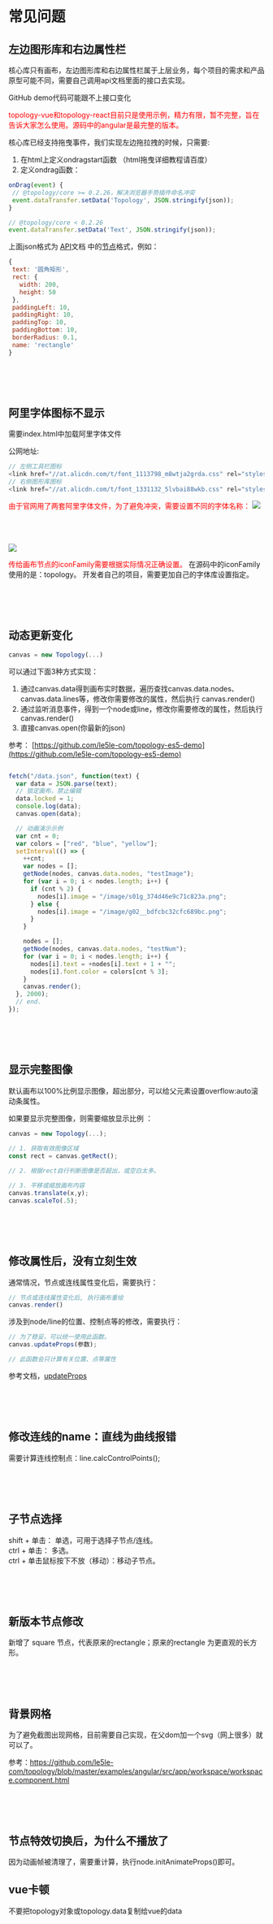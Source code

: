 # 常见问题

## 左边图形库和右边属性栏
核心库只有画布，左边图形库和右边属性栏属于上层业务，每个项目的需求和产品原型可能不同，需要自己调用api文档里面的接口去实现。

GitHub demo代码可能跟不上接口变化

<font color=red>
topology-vue和topology-react目前只是使用示例，精力有限，暂不完整，旨在告诉大家怎么使用。源码中的angular是最完整的版本。
</font>

核心库已经支持拖曳事件，我们实现左边拖拉拽的时候，只需要:<br>
 1. 在html上定义ondragstart函数 （html拖曳详细教程请百度）
 2. 定义ondrag函数：
  
<div class="try-code">

 ```javascript
 onDrag(event) {
  // @topology/core >= 0.2.26，解决浏览器手势插件命名冲突
  event.dataTransfer.setData('Topology', JSON.stringify(json));
}

// @topology/core < 0.2.26
event.dataTransfer.setData('Text', JSON.stringify(json));
 ```
</div>

 上面json格式为 [API](https://www.yuque.com/alsmile/topology/design)文档 中的[节点](https://www.yuque.com/alsmile/topology/node)格式，例如：
<div class="try-code">

 ```javascript
 {
  text: '圆角矩形',
  rect: {
    width: 200,
    height: 50
  },
  paddingLeft: 10,
  paddingRight: 10,
  paddingTop: 10,
  paddingBottom: 10,
  borderRadius: 0.1,
  name: 'rectangle'
}
 ```
 </div>

 <br>
 <br>
 <br>

 ## 阿里字体图标不显示
 需要index.html中加载阿里字体文件

 公网地址:
 ``` javascript
 // 左侧工具栏图标
<link href="//at.alicdn.com/t/font_1113798_m8wtja2grda.css" rel="stylesheet" />
// 右侧图形库图标
<link href="//at.alicdn.com/t/font_1331132_5lvbai88wkb.css" rel="stylesheet" />
 ```
 <font color=red>由于官网用了两套阿里字体文件，为了避免冲突，需要设置不同的字体名称：</font>
 ![](https://cdn.nlark.com/yuque/0/2020/png/179380/1584586826729-a259fb9a-ef7a-4635-bad0-a9fa8713cdcc.png?x-oss-process=image%2Fresize%2Cw_700)

<br>
<br>
<br>

<img src="https://cdn.nlark.com/yuque/0/2020/png/179380/1584586835723-ad9ce83b-c890-4403-9b72-b03c5f5edeb0.png?x-oss-process=image%2Fresize%2Cw_1492" style="max-width:80%">

 <font color=red>传给画布节点的iconFamily需要根据实际情况正确设置。</font>
 在源码中的iconFamily使用的是：topology。 开发者自己的项目，需要更加自己的字体库设置指定。

 <br>
 <br>
 <br>

 ## 动态更新变化
 ``` javascript
 canvas = new Topology(...)
 ```

 可以通过下面3种方式实现：
 1. 通过canvas.data得到画布实时数据，遍历查找canvas.data.nodes、canvas.data.lines等，修改你需要修改的属性，然后执行 canvas.render()
 2. 通过监听消息事件，得到一个node或line，修改你需要修改的属性，然后执行 canvas.render()
 3. 直接canvas.open(你最新的json)

参考： [https://github.com/le5le-com/topology-es5-demo](https://github.com/le5le-com/topology-es5-demo)


<div class="try-code">

```javascript

fetch("/data.json", function(text) {
  var data = JSON.parse(text);
  // 锁定画布，禁止编辑
  data.locked = 1;
  console.log(data);
  canvas.open(data);

  // 动画演示示例
  var cnt = 0;
  var colors = ["red", "blue", "yellow"];
  setInterval(() => {
    ++cnt;
    var nodes = [];
    getNode(nodes, canvas.data.nodes, "testImage");
    for (var i = 0; i < nodes.length; i++) {
      if (cnt % 2) {
        nodes[i].image = "/image/s01g_374d46e9c71c823a.png";
      } else {
        nodes[i].image = "/image/g02__bdfcbc32cfc689bc.png";
      }
    }

    nodes = [];
    getNode(nodes, canvas.data.nodes, "testNum");
    for (var i = 0; i < nodes.length; i++) {
      nodes[i].text = +nodes[i].text + 1 + "";
      nodes[i].font.color = colors[cnt % 3];
    }
    canvas.render();
  }, 2000);
  // end.
});
```

</div>
 <br>
 <br>
 <br>

## 显示完整图像

默认画布以100%比例显示图像，超出部分，可以给父元素设置overflow:auto滚动条属性。

如果要显示完整图像，则需要缩放显示比例 ：

``` javascript
canvas = new Topology(...);
                      
// 1. 获取有效图像区域
const rect = canvas.getRect();

// 2. 根据rect自行判断图像是否超出，或空白太多。

// 3. 平移或缩放画布内容
canvas.translate(x,y);
canvas.scaleTo(.5);
```
 <br>
 <br>
 <br>


## 修改属性后，没有立刻生效
通常情况，节点或连线属性变化后，需要执行：
```javascript
// 节点或连线属性变化后, 执行画布重绘
canvas.render()
```

涉及到node/line的位置、控制点等的修改，需要执行：
```javascript
// 为了稳妥，可以统一使用此函数。
canvas.updateProps(参数);

// 此函数会只计算有关位置、点等属性
```
参考文档，[updateProps](https://www.yuque.com/alsmile/topology/canvas#v4OFi)

 <br>
 <br>
 <br>

## 修改连线的name：直线为曲线报错
需要计算连线控制点：line.calcControlPoints();

 <br>
 <br>
 <br>

## 子节点选择
shift + 单击： 单选，可用于选择子节点/连线。<br>
ctrl + 单击： 多选。<br>
ctrl + 单击鼠标按下不放（移动）：移动子节点。

 <br>
 <br>
 <br>

## 新版本节点修改
新增了 square  节点，代表原来的rectangle；原来的rectangle 为更直观的长方形。

 <br>
 <br>
 <br>

## 背景网格
为了避免截图出现网格，目前需要自己实现，在父dom加一个svg（网上很多）就可以了。

参考：https://github.com/le5le-com/topology/blob/master/examples/angular/src/app/workspace/workspace.component.html

 <br>
 <br>
 <br>
 
## 节点特效切换后，为什么不播放了
因为动画帧被清理了，需要重计算，执行node.initAnimateProps()即可。

## vue卡顿 
不要把topology对象或topology.data复制给vue的data
